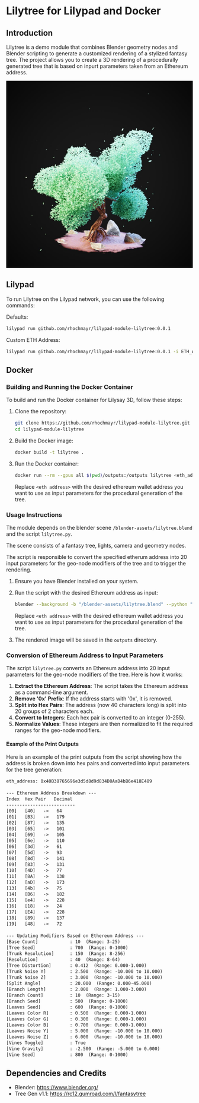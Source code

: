# Lilytree for Lilypad and Docker

## Introduction

Lilytree is a demo module that combines Blender geometry nodes and Blender scripting to generate a customized rendering of a stylized fantasy tree. The project allows you to create a 3D rendering of a procedurally generated tree that is based on inpurt parameters taken from an Ethereum address.

![Lilytree 3D Blender](examples/lilytree_0xb0790aAcE3294d0e0c8892fa2B8a54172449D8B4.jpeg)

## Lilypad

To run Lilytree on the Lilypad network, you can use the following commands:

Defaults:

```sh
lilypad run github.com/rhochmayr/lilypad-module-lilytree:0.0.1
```

Custom ETH Address:

```sh	
lilypad run github.com/rhochmayr/lilypad-module-lilytree:0.0.1 -i ETH_Address="0x0352485f8a3cB6d305875FaC0C40ef01e0C06535"
```

## Docker

### Building and Running the Docker Container

To build and run the Docker container for Lilysay 3D, follow these steps:

1. Clone the repository:
   ```sh
   git clone https://github.com/rhochmayr/lilypad-module-lilytree.git
   cd lilypad-module-lilytree
   ```

2. Build the Docker image:
   ```sh
   docker build -t lilytree .
   ```

3. Run the Docker container:
   ```sh
   docker run --rm --gpus all $(pwd)/outputs:/outputs lilytree <eth_address>
   ```

   Replace `<eth address>` with the desired ethereum wallet address you want to use as input parameters for the procedural generation of the tree.

### Usage Instructions

The module depends on the blender scene `/blender-assets/lilytree.blend` and the script `lilytree.py`.

The scene consists of a fantasy tree, lights, camera and geometry nodes.

The script is responsible to convert the specified etherum address into 20 input parameters for the geo-node modifiers of the tree and to trigger the rendering.

1. Ensure you have Blender installed on your system.

2. Run the script with the desired Ethereum address as input:
   ```sh
   blender --background -b "/blender-assets/lilytree.blend" --python "lilytree.py" -- <eth address>
   ```

   Replace `<eth address>` with the desired ethereum wallet address you want to use as input parameters for the procedural generation of the tree.

3. The rendered image will be saved in the `outputs` directory.

### Conversion of Ethereum Address to Input Parameters

The script `lilytree.py` converts an Ethereum address into 20 input parameters for the geo-node modifiers of the tree. Here is how it works:

1. **Extract the Ethereum Address**: The script takes the Ethereum address as a command-line argument.
2. **Remove '0x' Prefix**: If the address starts with '0x', it is removed.
3. **Split into Hex Pairs**: The address (now 40 characters long) is split into 20 groups of 2 characters each.
4. **Convert to Integers**: Each hex pair is converted to an integer (0-255).
5. **Normalize Values**: These integers are then normalized to fit the required ranges for the geo-node modifiers.

#### Example of the Print Outputs

Here is an example of the print outputs from the script showing how the address is broken down into hex pairs and converted into input parameters for the tree generation:

```
eth_address: 0x40B38765696e3d5d8d9d834D8AaD4bB6e418E489

--- Ethereum Address Breakdown ---
Index  Hex Pair   Decimal
--------------------------
[00]   [40]   ->   64
[01]   [B3]   ->   179
[02]   [87]   ->   135
[03]   [65]   ->   101
[04]   [69]   ->   105
[05]   [6e]   ->   110
[06]   [3d]   ->   61
[07]   [5d]   ->   93
[08]   [8d]   ->   141
[09]   [83]   ->   131
[10]   [4D]   ->   77
[11]   [8A]   ->   138
[12]   [aD]   ->   173
[13]   [4b]   ->   75
[14]   [B6]   ->   182
[15]   [e4]   ->   228
[16]   [18]   ->   24
[17]   [E4]   ->   228
[18]   [89]   ->   137
[19]   [48]   ->   72

--- Updating Modifiers Based on Ethereum Address ---
[Base Count]            : 10  (Range: 3-25)
[Tree Seed]             : 700  (Range: 0-1000)
[Trunk Resolution]      : 150  (Range: 8-256)
[Resolution]            : 40  (Range: 8-64)
[Tree Distortion]       : 0.412  (Range: 0.000-1.000)
[Trunk Noise Y]         : 2.500  (Range: -10.000 to 10.000)
[Trunk Noise Z]         : 3.000  (Range: -10.000 to 10.000)
[Split Angle]           : 20.000  (Range: 0.000-45.000)
[Branch Length]         : 2.000  (Range: 1.000-3.000)
[Branch Count]          : 10  (Range: 3-15)
[Branch Seed]           : 500  (Range: 0-1000)
[Leaves Seed]           : 600  (Range: 0-1000)
[Leaves Color R]        : 0.500  (Range: 0.000-1.000)
[Leaves Color G]        : 0.300  (Range: 0.000-1.000)
[Leaves Color B]        : 0.700  (Range: 0.000-1.000)
[Leaves Noise Y]        : 5.000  (Range: -10.000 to 10.000)
[Leaves Noise Z]        : 6.000  (Range: -10.000 to 10.000)
[Vines Toggle]          : True
[Vine Gravity]          : -2.500  (Range: -5.000 to 0.000)
[Vine Seed]             : 800  (Range: 0-1000)
```

## Dependencies and Credits

- Blender: https://www.blender.org/
- Tree Gen v1.1: https://rc12.gumroad.com/l/fantasytree